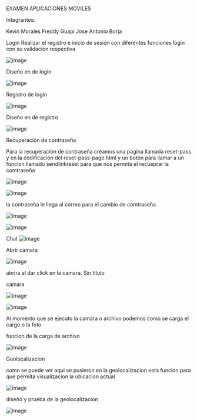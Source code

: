 EXAMEN APLICACIONES MOVILES

Integrantes: 

Kevin Morales
Freddy Guapi
Jose Antonio Borja

Login
Realizar el registro e inicio de sesión con diferentes funciones 
login con su validacion respectiva 

![image](https://user-images.githubusercontent.com/27876563/148617017-d2c4f2af-20a5-4a14-a25f-ac48c4c79b2f.png)

Diseño en de login

![image](https://user-images.githubusercontent.com/27876563/148616944-cdc77425-811c-4734-86b8-48688baa91d5.png)

Registro de login 

![image](https://user-images.githubusercontent.com/27876563/148617095-101655e3-74e9-478c-b7b3-f0b3d317ce71.png)

Diseño en de registro

![image](https://user-images.githubusercontent.com/27876563/148617054-c1f9df1c-1eb2-42f4-b4e4-7cf5c4579639.png)

Recuperación de contraseña

Para la recuperación de contraseña creamos una pagina llamada reset-pass y en la codificación del reset-pass-page.html  y un botón para llamar a un funcion llamado sendlinkreset
para que nos permita el recueprar la comtraseña

![image](https://user-images.githubusercontent.com/27876563/148617297-8dce349b-44bb-4148-9971-9c66c2d42854.png)

![image](https://user-images.githubusercontent.com/27876563/148617418-a5702ce7-49d5-45b4-b4c4-d7a378c814d7.png)

la contraseña le llega al correo para el cambio de comtraseña

![image](https://user-images.githubusercontent.com/27876563/148617669-720b9cdc-822c-4a44-b578-bdbbbafbbb25.png)

![image](https://user-images.githubusercontent.com/27876563/148617685-cde6acab-3d5d-4297-94a5-203dd4f89507.png)

Chat
![image](https://user-images.githubusercontent.com/27876563/148617862-937c4ee7-c86f-483f-b46a-143991c3133b.png)

Abrir camara 

![image](https://user-images.githubusercontent.com/27876563/148618028-054c2163-22fc-463f-8b5d-1f6e15c3fbaa.png)

abrira al dar click en la camara. Sin título

camara

![image](https://user-images.githubusercontent.com/27876563/148621887-ce0b5402-835a-4d58-9bb7-6f63941951e1.png)


![image](https://user-images.githubusercontent.com/27876563/148621574-e4b3f6f7-1190-4f67-95ff-921ac3cbe6d4.png)


Al momento que se ejecuto la camara o archivo podemos  como se carga el cargo o la foto 

funcion de la carga de archivo

![image](https://user-images.githubusercontent.com/27876563/148618567-073ed5fa-b8ad-465b-b993-3a2fc74c52f9.png)

 

Geolocalizacion

como se puede ver aqui se pusieron en la geolocalizacion esta funcion para que permita visualizacion la ubicacion actual

![image](https://user-images.githubusercontent.com/27876563/148618117-7297b08a-6eb9-4887-abab-42c5832618b0.png)

diseño y prueba de la geolocalizacion

![image](https://user-images.githubusercontent.com/27876563/148618884-14b52cc8-86aa-4207-a494-b655e989a0e4.png)



